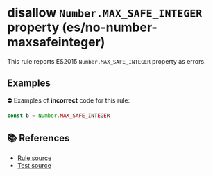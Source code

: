 # disallow `Number.MAX_SAFE_INTEGER` property (es/no-number-maxsafeinteger)

This rule reports ES2015 `Number.MAX_SAFE_INTEGER` property as errors.

## Examples

⛔ Examples of **incorrect** code for this rule:

```js
const b = Number.MAX_SAFE_INTEGER
```

## 📚 References

- [Rule source](../../lib/rules/no-number-maxsafeinteger.js)
- [Test source](../../tests/lib/rules/no-number-maxsafeinteger.js)
